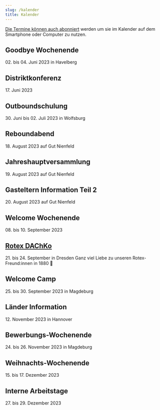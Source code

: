 ```yaml
---
slug: /kalender
title: Kalender
---
```


[Die Termine können auch abonniert](https://storage.rotex1800.de/remote.php/dav/public-calendars/St4BEmjY2CqQaqHt?export) werden um sie im Kalender auf dem
Smartphone oder Computer zu nutzen.

## Goodbye Wochenende
02\. bis 04. Juni 2023 in Havelberg

## Distriktkonferenz
17\. Juni 2023

## Outboundschulung
30\. Juni bis 02. Juli 2023 in Wolfsburg

## Reboundabend
18\. August 2023 auf Gut Nienfeld

## Jahreshauptversammlung
19\. August 2023 auf Gut Nienfeld

## Gasteltern Information Teil 2
20\. August 2023 auf Gut Nienfeld

## Welcome Wochenende
08\. bis 10. September 2023

## [Rotex DAChKo](https://mailchi.mp/b115dc8c2557/newsletter-vom-5230557#2023)
21\. bis 24. September in Dresden
Ganz viel Liebe zu unseren Rotex-Freund:innen in 1880 💙

## Welcome Camp
25\. bis 30. September 2023 in Magdeburg

## Länder Information
12\. November 2023 in Hannover

## Bewerbungs-Wochenende
24\. bis 26. November 2023 in Magdeburg

## Weihnachts-Wochenende
15\. bis 17. Dezember 2023

## Interne Arbeitstage
27\. bis 29. Dezember 2023

